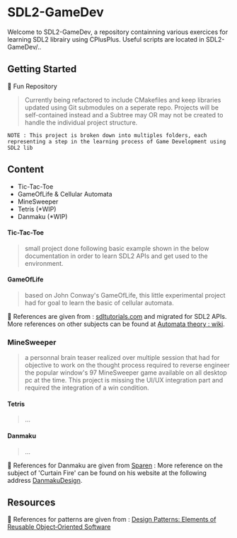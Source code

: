 # SDL2-GameDev

Welcome to SDL2-GameDev, a repository containning various exercices for learning SDL2 librairy using CPlusPlus.
Useful scripts are located in SDL2-GameDev/..

## Getting Started

👾 Fun Repository
> Currently being refactored to include CMakefiles and keep libraries updated using Git submodules on a seperate repo. Projects will be self-contained instead and a Subtree may OR may not be created to handle the individual project structure.

```
NOTE : This project is broken down into multiples folders, each representing a step in the learning process of Game Development using SDL2 lib
```

## Content

* Tic-Tac-Toe
* GameOfLife & Cellular Automata
* MineSweeper
* Tetris (*WIP)
* Danmaku (*WIP)

#### Tic-Tac-Toe

> small project done following basic example shown in the below documentation in order to learn SDL2 APIs and get used to the environment.

#### GameOfLife

> based on John Conway's GameOfLife, this little experimental project had for goal to learn the basic of cellular automata.

💬 References are given from : [sdltutorials.com](http://www.sdltutorials.com/sdl-tutorial-tic-tac-toe) and migrated for SDL2 APIs. More references on other subjects can be found at [Automata theory : wiki](https://en.wikipedia.org/wiki/Cellular_automaton).</br>

### MineSweeper

> a personnal brain teaser realized over multiple session that had for objective to work on the thought process required to reverse engineer the popular window's 97 MineSweeper game available on all desktop pc at the time. This project is missing the UI/UX integration part and required the integration of a win condition.

#### Tetris

> ...

#### Danmaku

> ...

💬 References for Danmaku are given from [Sparen](https://github.com/Sparen) : More reference on the subject of 'Curtain Fire' can be found on his website at the following address [DanmakuDesign](https://sparen.github.io/ph3tutorials/danmakudesign.html).

## Resources

💬 References for patterns are given from : [Design Patterns: Elements of Reusable Object‑Oriented Software](https://www.amazon.ca/-/fr/Gamma-Erich-ebook/dp/B000SEIBB8)
